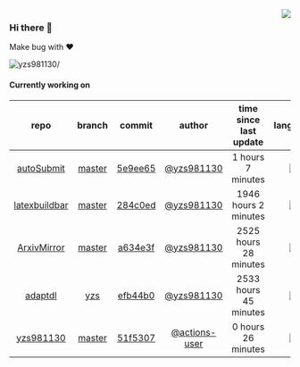 <img align="right" src="https://github-readme-stats.vercel.app/api?username=yzs981130&show_icons=true&hide_title=true" />

### Hi there 👋


Make bug with ❤️

<p align="left"> <img src=https://komarev.com/ghpvc/?username=yzs981130 alt=yzs981130/> </p>


<!--
**yzs981130/yzs981130** is a ✨ _special_ ✨ repository because its `README.md` (this file) appears on your GitHub profile.

Here are some ideas to get you started:

- 🔭 I’m currently working on ...
- 🌱 I’m currently learning ...
- 👯 I’m looking to collaborate on ...
- 🤔 I’m looking for help with ...
- 💬 Ask me about ...
- 📫 How to reach me: ...
- 😄 Pronouns: ...
- ⚡ Fun fact: ...
-->

#### Currently working on


| repo | branch | commit | author | time since last update | language |
|:---:|:---:|:---:|:---:|:---:|:---:|
| [autoSubmit](https://github.com/yzs981130/autoSubmit) | [master](https://github.com/yzs981130/autoSubmit/tree/master) |[5e9ee65](https://github.com/yzs981130/autoSubmit/commit/5e9ee65e943ed52ae06a5f192e1e44dac15bf95f) | [@yzs981130](https://github.com/yzs981130) |1 hours 7 minutes | ![](https://img.shields.io/github/languages/top/yzs981130/autoSubmit)|
| [latexbuildbar](https://github.com/yzs981130/latexbuildbar) | [master](https://github.com/yzs981130/latexbuildbar/tree/master) |[284c0ed](https://github.com/yzs981130/latexbuildbar/commit/284c0edc8614c2003cbbed8caca4cb7374a0ea5e) | [@yzs981130](https://github.com/yzs981130) |1946 hours 2 minutes | ![](https://img.shields.io/github/languages/top/yzs981130/latexbuildbar)|
| [ArxivMirror](https://github.com/yzs981130/ArxivMirror) | [master](https://github.com/yzs981130/ArxivMirror/tree/master) |[a634e3f](https://github.com/yzs981130/ArxivMirror/commit/a634e3ffab1da423047fa06bf268a90e7222615f) | [@yzs981130](https://github.com/yzs981130) |2525 hours 28 minutes | ![](https://img.shields.io/github/languages/top/yzs981130/ArxivMirror)|
| [adaptdl](https://github.com/yzs981130/adaptdl) | [yzs](https://github.com/yzs981130/adaptdl/tree/yzs) |[efb44b0](https://github.com/yzs981130/adaptdl/commit/efb44b0de19d221188bfe2aa885b2df0d7296c11) | [@yzs981130](https://github.com/yzs981130) |2533 hours 45 minutes | ![](https://img.shields.io/github/languages/top/yzs981130/adaptdl)|
| [yzs981130](https://github.com/yzs981130/yzs981130) | [master](https://github.com/yzs981130/yzs981130/tree/master) |[51f5307](https://github.com/yzs981130/yzs981130/commit/51f53071febb60eccc8b809ec5336a3cee203dc2) | [@actions-user](https://github.com/actions-user) |0 hours 26 minutes | ![](https://img.shields.io/github/languages/top/yzs981130/yzs981130)|
